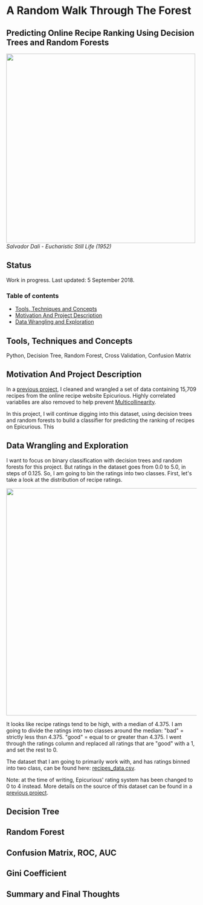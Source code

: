 # A Random Walk Through The Forest
## Predicting Online Recipe Ranking Using Decision Trees and Random Forests

<p align="left">
  <img src="https://raw.githubusercontent.com/tommyzakhoo/random-walk/master/dail.jpg", width="500">
  <br>
  <i> Salvador Dali - Eucharistic Still Life (1952) </i>
</p>

## Status
Work in progress. Last updated: 5 September 2018.

### Table of contents

- [Tools, Techniques and Concepts](#tools-techniques-and-concepts)
- [Motivation And Project Description](#motivation-and-project-description)
- [Data Wrangling and Exploration](#data-wrangling-and-exploration)


## Tools, Techniques and Concepts

Python, Decision Tree, Random Forest, Cross Validation, Confusion Matrix

## Motivation And Project Description

In a [previous project](https://github.com/tommyzakhoo/epicurious-part-1), I cleaned and wrangled a set of data containing 15,709 recipes from the online recipe website Epicurious. Highly correlated variablles are also removed to help prevent [Multicollinearity](https://en.wikipedia.org/wiki/Multicollinearity).

In this project, I will continue digging into this dataset, using decision trees and random forests to build a classifier for predicting the ranking of recipes on Epicurious. This

## Data Wrangling and Exploration

I want to focus on binary classification with decision trees and random forests for this project. But ratings in the dataset goes from 0.0 to 5.0, in steps of 0.125. So, I am going to bin the ratings into two classes. First, let's take a look at the distribution of recipe ratings.

<p align="left">
  <img src="https://raw.githubusercontent.com/tommyzakhoo/random-walk/master/ratings.png", width="600">
</p>

It looks like recipe ratings tend to be high, with a median of 4.375. I am going to divide the ratings into two classes around the median: "bad" = strictly less thsn 4.375. "good" = equal to or greater than 4.375. I went through the ratings column and replaced all ratings that are "good" with a 1, and set the rest to 0.

The dataset that I am going to primarily work with, and has ratings binned into two class, can be found here: [recipes_data.csv](recipes_data.csv).

Note: at the time of writing, Epicurious' rating system has been changed to 0 to 4 instead. More details on the source of this dataset can be found in a [previous project](https://github.com/tommyzakhoo/epicurious-part-1).

## Decision Tree

## Random Forest

## Confusion Matrix, ROC, AUC

## Gini Coefficient

## Summary and Final Thoughts


